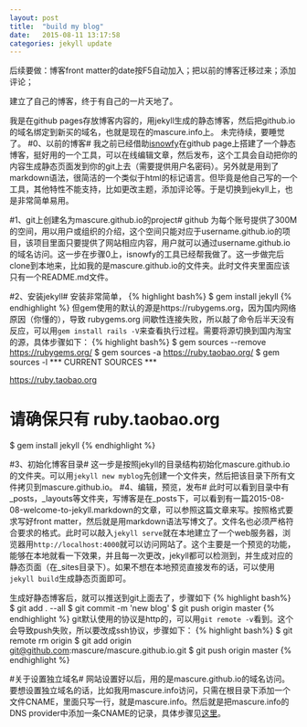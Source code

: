 ```yaml
---
layout: post
title:  "build my blog"
date:   2015-08-11 13:17:58  
categories: jekyll update
---
```

后续要做：博客front matter的date按F5自动加入；把以前的博客迁移过来；添加评论；

建立了自己的博客，终于有自己的一片天地了。

我是在github pages存放博客内容的，用jekyll生成的静态博客，然后把github.io的域名绑定到新买的域名，也就是现在的mascure.info上。
未完待续，要睡觉了。
#0、以前的博客#
我之前已经借助[isnowfy]在github page上搭建了一个静态博客，挺好用的一个工具，可以在线编辑文章，然后发布，这个工具会自动把你的内容生成静态页面发到你的git上去（需要提供用户名密码）。另外就是用到了markdown语法，很简洁的一个类似于html的标记语言。但毕竟是他自己写的一个工具，其他特性不能支持，比如更改主题，添加评论等。于是切换到jekyll上，也是非常简单易用。

[isnowfy]: http://isnowfy.github.io/about-simple-cn.html

#1、git上创建名为mascure.github.io的project#
github 为每个账号提供了300M的空间，用以用户或组织的介绍，这个空间只能对应于username.github.io的项目，该项目里面只要提供了网站相应内容，用户就可以通过username.github.io的域名访问。这一步在步骤0上，isnowfy的工具已经帮我做了。这一步做完后clone到本地来，比如我的是mascure.github.io的文件夹。此时文件夹里面应该只有一个README.md文件。

#2、安装jekyll#
安装非常简单，
{% highlight bash%}
$ gem install jekyll
{% endhighlight %}
但gem使用的默认的源是https://rubygems.org，因为国内网络原因（你懂的），导致 rubygems.org 间歇性连接失败，所以敲了命令后半天没有反应，可以用`gem install rails -V`来查看执行过程。需要将源切换到国内淘宝的源，具体步骤如下：
{% highlight bash%}
$ gem sources --remove https://rubygems.org/
$ gem sources -a https://ruby.taobao.org/
$ gem sources -l
*** CURRENT SOURCES ***

https://ruby.taobao.org
# 请确保只有 ruby.taobao.org
$ gem install jekyll
{% endhighlight %}

#3、初始化博客目录#
这一步是按照jekyll的目录结构初始化mascure.github.io的文件夹。可以用`jekyll new myblog`先创建一个文件夹，然后把该目录下所有文件拷贝到mascure.github.io。
#4、编辑，预览，发布#
此时可以看到目录中有_posts，_layouts等文件夹，写博客是在_posts下，可以看到有一篇2015-08-08-welcome-to-jekyll.markdown的文章，可以参照这篇文章来写。按照格式要求写好front matter，然后就是用markdown语法写博文了。文件名也必须严格符合要求的格式。此时可以敲入`jekyll serve`就在本地建立了一个web服务器，浏览器用`http://localhost:4000`就可以访问网站了。这个主要是一个预览的功能，能够在本地就看一下效果，并且每一次更改，jekyll都可以检测到，并生成对应的静态页面（在_sites目录下）。如果不想在本地预览直接发布的话，可以使用`jekyll build`生成静态页面即可。

生成好静态博客后，就可以推送到git上面去了，步骤如下
{% highlight bash%}
$ git add . --all
$ git commit -m 'new blog'
$ git push origin master
{% endhighlight %}
git默认使用的协议是http的，可以用`git remote -v`看到。这个会导致push失败，所以要改成ssh协议，步骤如下：
{% highlight bash%}
$ git remote rm origin
$ git add origin git@github.com:mascure/mascure.github.io.git
$ git push origin master
{% endhighlight %}

#关于设置独立域名#
网站设置好以后，用的是mascure.github.io的域名访问。要想设置独立域名的话，比如我用mascure.info访问，只需在根目录下添加一个文件CNAME，里面只写一行，就是mascure.info。然后就是把mascure.info的DNS provider中添加一条CNAME的记录，具体步骤见[这里]。

[这里]:https://help.github.com/articles/setting-up-a-custom-domain-with-github-pages/
